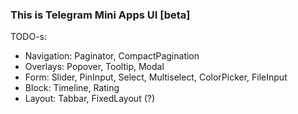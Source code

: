 ### This is Telegram Mini Apps UI [beta]

TODO-s:
- Navigation: Paginator, CompactPagination
- Overlays: Popover, Tooltip, Modal
- Form: Slider, PinInput, Select, Multiselect, ColorPicker, FileInput
- Block: Timeline, Rating
- Layout: Tabbar, FixedLayout (?)
